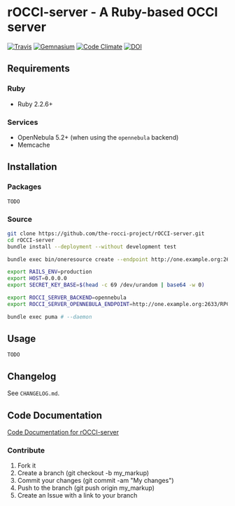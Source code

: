# rOCCI-server - A Ruby-based OCCI server
[![Travis](https://img.shields.io/travis/the-rocci-project/rOCCI-server.svg?style=flat-square)](http://travis-ci.org/the-rocci-project/rOCCI-server)
[![Gemnasium](https://img.shields.io/gemnasium/the-rocci-project/rOCCI-server.svg?style=flat-square)](https://gemnasium.com/the-rocci-project/rOCCI-server)
[![Code Climate](https://img.shields.io/codeclimate/github/the-rocci-project/rOCCI-server.svg?style=flat-square)](https://codeclimate.com/github/the-rocci-project/rOCCI-server)
[![DOI](https://zenodo.org/badge/101395646.svg)](https://zenodo.org/badge/latestdoi/101395646)

## Requirements
### Ruby
* Ruby 2.2.6+
### Services
* OpenNebula 5.2+ (when using the `opennebula` backend)
* Memcache

## Installation
### Packages
`TODO`
### Source
```bash
git clone https://github.com/the-rocci-project/rOCCI-server.git
cd rOCCI-server
bundle install --deployment --without development test

bundle exec bin/oneresource create --endpoint http://one.example.org:2633/RPC2 # --username USER --password PASSWD

export RAILS_ENV=production
export HOST=0.0.0.0
export SECRET_KEY_BASE=$(head -c 69 /dev/urandom | base64 -w 0)

export ROCCI_SERVER_BACKEND=opennebula
export ROCCI_SERVER_OPENNEBULA_ENDPOINT=http://one.example.org:2633/RPC2

bundle exec puma # --daemon
```

## Usage
`TODO`

## Changelog
See `CHANGELOG.md`.

## Code Documentation
[Code Documentation for rOCCI-server](http://rubydoc.info/github/the-rocci-project/rOCCI-server/)

### Contribute

1. Fork it
2. Create a branch (git checkout -b my_markup)
3. Commit your changes (git commit -am "My changes")
4. Push to the branch (git push origin my_markup)
5. Create an Issue with a link to your branch
